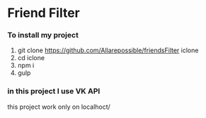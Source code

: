 # Friend Filter


### To install my project

1. git clone https://github.com/Allarepossible/friendsFilter iclone
2. cd iclone
3. npm i
4. gulp

### in this project I use VK API


this project work only on localhoct/


